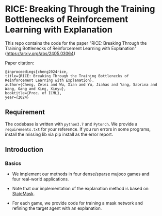# RICE: Breaking Through the Training Bottlenecks of Reinforcement Learning with Explanation

This repo contains the code for the paper "RICE: Breaking Through the Training Bottlenecks of Reinforcement Learning with Explanation" (https://arxiv.org/abs/2405.03064)

Paper citation:
```
@inproceedings{cheng2024rice,
title={RICE: Breaking Through the Training Bottlenecks of Reinforcement Learning with Explanation},
author={Cheng, Zelei and Wu, Xian and Yu, Jiahao and Yang, Sabrina and Wang, Gang and Xing, Xinyu},
booktitle={Proc. of ICML},
year={2024}
```

## Requirement
The codebase is written with ```python3.7``` and ```Pytorch```. We provide a `requirements.txt` for your reference. If you run errors in some programs, install the missing lib via pip install as the error report. 

## Introduction
### Basics
- We implement our methods in four dense/sparse mujoco games and four real-world applications.
  
- Note that our implementation of the explanation method is based on [StateMask](https://github.com/nuwuxian/RL-state_mask).

- For each game, we provide code for training a mask network and refining the target agent with an explanation.
